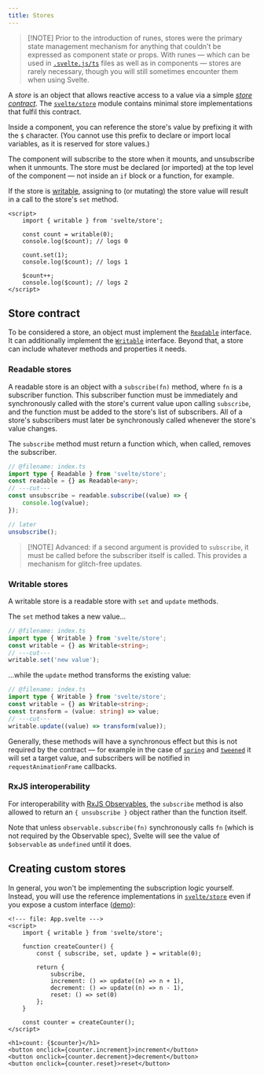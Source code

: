 ```yaml
---
title: Stores
---
```


> [!NOTE] Prior to the introduction of runes, stores were the primary state management mechanism for anything that couldn't be expressed as component state or props. With runes — which can be used in [`.svelte.js/ts`](svelte-js-files) files as well as in components — stores are rarely necessary, though you will still sometimes encounter them when using Svelte.

A _store_ is an object that allows reactive access to a value via a simple [_store contract_](#Store-contract). The [`svelte/store`](../svelte-store) module contains minimal store implementations that fulfil this contract.

Inside a component, you can reference the store's value by prefixing it with the `$` character. (You cannot use this prefix to declare or import local variables, as it is reserved for store values.)

The component will subscribe to the store when it mounts, and unsubscribe when it unmounts. The store must be declared (or imported) at the top level of the component — not inside an `if` block or a function, for example.

If the store is [writable](#Store-contract-Writable-stores), assigning to (or mutating) the store value will result in a call to the store's `set` method.

```svelte
<script>
	import { writable } from 'svelte/store';

	const count = writable(0);
	console.log($count); // logs 0

	count.set(1);
	console.log($count); // logs 1

	$count++;
	console.log($count); // logs 2
</script>
```

## Store contract

To be considered a store, an object must implement the [`Readable`](svelte-store#Readable) interface. It can additionally implement the [`Writable`](svelte-store#Writable) interface. Beyond that, a store can include whatever methods and properties it needs.

### Readable stores

A readable store is an object with a `subscribe(fn)` method, where `fn` is a subscriber function. This subscriber function must be immediately and synchronously called with the store's current value upon calling `subscribe`, and the function must be added to the store's list of subscribers. All of a store's subscribers must later be synchronously called whenever the store's value changes.

The `subscribe` method must return a function which, when called, removes the subscriber.

```ts
// @filename: index.ts
import type { Readable } from 'svelte/store';
const readable = {} as Readable<any>;
// ---cut---
const unsubscribe = readable.subscribe((value) => {
	console.log(value);
});

// later
unsubscribe();
```

> [!NOTE] Advanced: if a second argument is provided to `subscribe`, it must be called before the subscriber itself is called. This provides a mechanism for glitch-free updates.

### Writable stores

A writable store is a readable store with `set` and `update` methods.

The `set` method takes a new value...

```ts
// @filename: index.ts
import type { Writable } from 'svelte/store';
const writable = {} as Writable<string>;
// ---cut---
writable.set('new value');
```

...while the `update` method transforms the existing value:

```ts
// @filename: index.ts
import type { Writable } from 'svelte/store';
const writable = {} as Writable<string>;
const transform = (value: string) => value;
// ---cut---
writable.update((value) => transform(value));
```

Generally, these methods will have a synchronous effect but this is not required by the contract — for example in the case of [`spring`](svelte-motion#spring) and [`tweened`](svelte-motion#tweened) it will set a target value, and subscribers will be notified in `requestAnimationFrame` callbacks.

### RxJS interoperability

For interoperability with [RxJS Observables](https://rxjs.dev/guide/observable), the `subscribe` method is also allowed to return an `{ unsubscribe }` object rather than the function itself.

Note that unless `observable.subscribe(fn)` synchronously calls `fn` (which is not required by the Observable spec), Svelte will see the value of `$observable` as `undefined` until it does.

## Creating custom stores

In general, you won't be implementing the subscription logic yourself. Instead, you will use the reference implementations in [`svelte/store`](svelte/store) even if you expose a custom interface ([demo](/playground/hello-world#H4sIAAAAAAAAE42Q0U7DMAxFf8WKkNaKsm6vpa2EeOEfCA9t6mkRrVMlLgNV-XeUdssQQsBTHPvcm1zPgpoBRSGesO8NnIztO0iw04xdKjJx0D06UTzPgj_GwIWGyC6qh3HcujfsOfTaxuFPfWWIkdiJQpROWT1yLUmyHkZjGWY4Wc1N2yN4OFgzwGZV5o6Nxc29pEAfJlKsDYGy2DA-mokYbZLCHKaSlSEXzNzUhjdazMAhZzCNXcPBuorvJLv0bCrZIk-WLiaSr_JLR5OyOCBxAUkKVX12TBJabgS3sE8j3eEf9N1X2qLDSDrkZJeuIx8-yH795RpNrYmh-r6Be0llft0rlcd9vcAFzDdnlS_z476WVLYTsyEwpHqtXqv5PN_GlL6OZZmv9G-6mNfXsfyPbknu6-WIvMgE4zuLgu2E_sV_AkFYhfmdAgAA)):

```svelte
<!--- file: App.svelte --->
<script>
	import { writable } from 'svelte/store';

	function createCounter() {
		const { subscribe, set, update } = writable(0);

		return {
			subscribe,
			increment: () => update((n) => n + 1),
			decrement: () => update((n) => n - 1),
			reset: () => set(0)
		};
	}

	const counter = createCounter();
</script>

<h1>count: {$counter}</h1>
<button onclick={counter.increment}>increment</button>
<button onclick={counter.decrement}>decrement</button>
<button onclick={counter.reset}>reset</button>
```
